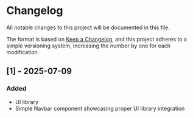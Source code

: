 # Changelog

All notable changes to this project will be documented in this file.

The format is based on [Keep a Changelog](https://keepachangelog.com/en/1.1.0/),
and this project adheres to a simple versioning system, increasing the number by one for each modification.

## [1] - 2025-07-09

### Added

- UI library
- Simple Navbar component showcasing proper UI library integration
